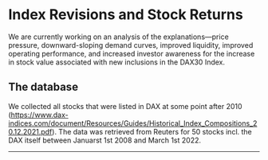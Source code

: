 # Index Revisions and Stock Returns

We are currently working on an analysis of the explanations—price pressure, downward-sloping demand curves, improved liquidity, improved operating performance, 
and increased investor awareness for the increase in stock value associated with new inclusions in the DAX30 Index.

## The database

We collected all stocks that were listed in DAX at some point after 2010 (https://www.dax-indices.com/document/Resources/Guides/Historical_Index_Compositions_20.12.2021.pdf). The data was retrieved from Reuters for 50 stocks incl. the DAX itself between Januarst 1st 2008 and March 1st 2022.

---
